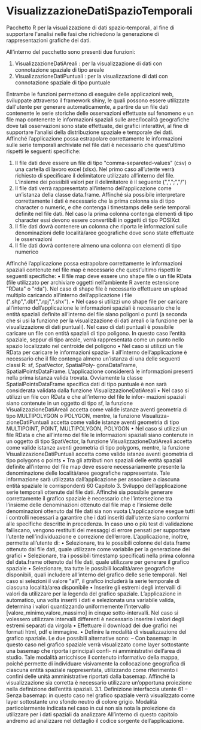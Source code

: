 # VisualizzazioneDatiSpazioTemporali


Pacchetto R per la visualizzazione di dati spazio-temporali, al fine di supportare l'analisi nelle fasi che richiedono la generazione di rappresentazioni grafiche dei dati.

All’interno del pacchetto sono presenti due funzioni:
1) VisualizzazioneDatiAreali : per la visualizzazione di dati con connotazione spaziale di tipo areale
2) VisualizzazioneDatiPuntuali : per la visualizzazione di dati con
connotazione spaziale di tipo puntuale

Entrambe le funzioni permettono di eseguire delle applicazioni web, sviluppate attraverso il framework shiny, le quali possono essere utilizzate dall'utente per generare automaticamente, a partire da un file dati contenente le serie storiche delle osservazioni effettuate sul fenomeno e un file map contenente le informazioni spaziali sulle aree/località geografiche dove tali osservazioni sono state effettuate, dei grafici interattivi, al fine di supportare l’analisi della distribuzione spaziale e temporale dei dati.
Affinché l’applicazione possa estrapolare correttamente le informazioni sulle
serie temporali archiviate nel file dati è necessario che quest’ultimo rispetti le
seguenti specifiche:
1) Il file dati deve essere un file di tipo "comma-separeted-values" (csv) o una
cartella di lavoro excel (xlsx). Nel primo caso all’utente verrà richiesto
di specificare il delimitatore utilizzato all’interno del file. L’insieme dei
possibili valori per il delimitatore è il seguente (",",";","/")
2) Il file dati verrà rappresentato all’interno dell’applicazione come un’istanza
della classe data.frame. Affinché sia possibile interpretare correttamente i
dati è necessario che la prima colonna sia di tipo character o numeric, e
che contenga i timestamps delle serie temporali definite nel file dati. Nel
caso la prima colonna contenga elementi di tipo character essi devono
essere convertibili in oggetti di tipo POSIXct
3) Il file dati dovrà contenere un colonna che riporta le informazioni sulle
denominazioni delle località/aree geografiche dove sono state effettuate le
osservazioni
4) Il file dati dovrà contenere almeno una colonna con elementi di tipo
numerico

Affinché l’applicazione possa estrapolare correttamente le informazioni spaziali contenute nel file map è necessario che quest’ultimo rispetti le seguenti specifiche:
• Il file map deve essere uno shape file o un file RData (file utilizzato per
archiviare oggetti nell’ambiente R avente estensione "RData" o "rda").
Nel caso di shape file è necessario effettuare un upload multiplo caricando
all’interno dell’applicazione i file (".shp",".dbf",".rpj",".shx").
• Nel caso si utilizzi uno shape file per caricare all’interno dell’applicazione le
informazioni spaziali è necessario che le entità spaziali definite all’interno
del file siano poligoni o punti (a seconda che si usi la funzione per la
visualizzazione di dati areali o la funzione per la visualizzazione di dati
puntuali). Nel caso di dati puntuali è possibile caricare un file con entità
spaziali di tipo poligono. In questo caso l’entità spaziale, seppur di tipo
areale, verrà rappresentata come un punto nello spazio localizzato nel
centroide del poligono
• Nel caso si utilizzi un file RData per caricare le informazioni spazia-
li all’interno dell’applicazione è necessario che il file contenga almeno
un’istanza di una delle seguenti classi R: sf, SpatVector, SpatialPoly-
gonsDataFrame, SpatialPointsDataFrame. L’applicazione considererà le
informazioni presenti nella prima istanza valida trovata. Ovviamente la
classe SpatialPointsDataFrame specifica dati di tipo puntuale è non sarà
considerata validata dalla funzione VisualizzazioneDatiAreali
• Nel caso si utilizzi un file con RData e che all’interno del file le infor-
mazioni spaziali siano contenute in un oggetto di tipo sf, la funzione
VisualizzazioneDatiAreali accetta come valide istanze aventi geometria di
tipo MULTIPOLYGON o POLYGON, mentre, la funzione Visualizza-
zioneDatiPuntuali accetta come valide istanze aventi geometria di tipo
MULTIPOINT, POINT, MULTIPOLYGON, POLYGON
• Nel caso si utilizzi un file RData e che all’interno del file le informazioni
spaziali siano contenute in un oggetto di tipo SpatVector, la funzione
VisualizzazioneDatiAreali accetta come valide istanze aventi geometria di
tipo polygons, mentre, la funzione VisualizzazioneDatiPuntuali accetta
come valide istanze aventi geometria di tipo polygons o points
• Tra gli attributi non spaziali delle entità spaziali definite all’interno del
file map deve essere necessariamente presente la denominazione delle
località/aree geografiche rappresentate. Tale informazione sarà utilizzata
dall’applicazione per associare a ciascuna entità spaziale le corrispondenti
60 Capitolo 3. Sviluppo dell’applicazione
serie temporali ottenute dal file dati. Affinché sia possibile generare
correttamente il grafico spaziale è necessario che l’intersezione tra l’insieme
delle denominazioni ottenuto dal file map e l’insieme delle denominazioni
ottenuto dal file dati sia non vuota
L’applicazione esegue tutti i controlli necessari a garantire che i dati inseriti
dall’utente siano conformi alle specifiche descritte in precedenza. In caso uno
o più test di validazione falliscano, vengono restituiti dei messaggi di errore
pensati per supportare l’utente nell’individuazione e correzione dell’errore.
L’applicazione, inoltre, permette all’utente di:
• Selezionare, tra le possibili colonne del data.frame ottenuto dal file dati,
quale utilizzare come variabile per la generazione dei grafici
• Selezionare, tra i possibili timestamp specificati nella prima colonna del
data.frame ottenuto dal file dati, quale utilizzare per generare il grafico
spaziale
• Selezionare, tra tutte le possibili località/aree geografiche disponibili,
quali includere all’interno del grafico delle serie temporali. Nel caso si
selezioni il valore "all", il grafico includerà la serie temporale di ciascuna
località/area disponibile
• Inserire gli estremi degli intervalli di valori da utilizzare per la legenda
del grafico spaziale. L’applicazione in automatico, una volta inseriti i
dati e selezionata una variabile valida, determina i valori quantizzando
uniformemente l’intervallo [valore_minimo,valore_massimo] in cinque
sotto-intervalli. Nel caso si volessero utilizzare intervalli differenti è
necessario inserire i valori degli estremi separati da virgola
• Effettuare il download dei due grafici nei formati html, pdf e immagine.
• Definire la modalità di visualizzazione del grafico spaziale. Le due possibili
alternative sono:
– Con basemap: in questo caso nel grafico spaziale verrà visualizzato
come layer sottostante una basemap che riporta i principali confi-
ni amministrativi dell’area di studio. Tale modalità arricchisce il
contenuto informativo della mappa, poiché permette di individuare
visivamente la collocazione geografica di ciascuna entità spaziale
rappresentata, utilizzando come riferimento i confini delle unità
amministrative riportati dalla basemap. Affinché la visualizzazione
sia corretta è necessario utilizzare un’opportuna proiezione nella
definizione dell’entità spaziali.
3.1. Definizione interfaccia utente 61
– Senza basemap: in questo caso nel grafico spaziale verrà visualizzato
come layer sottostante uno sfondo neutro di colore grigio. Modalità
particolarmente indicata nel caso in cui non sia nota la proiezione
da utilizzare per i dati spaziali da analizzare
All’interno di questo capitolo andremo ad analizzare nel dettaglio il codice
sorgente dell’applicazione.

